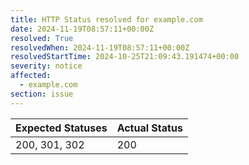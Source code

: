 ```yaml
---
title: HTTP Status resolved for example.com
date: 2024-11-19T08:57:11+00:00Z
resolved: True
resolvedWhen: 2024-11-19T08:57:11+00:00Z
resolvedStartTime: 2024-10-25T21:09:43.191474+00:00
severity: notice
affected:
  - example.com
section: issue
---
```


| Expected Statuses | Actual Status  |
|-------------------|----------------|
| 200, 301, 302 | 200 |
